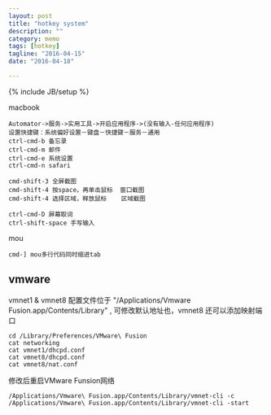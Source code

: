 ```yaml
---
layout: post
title: "hotkey system"
description: ""
category: memo
tags: [hotkey]
tagline: "2016-04-15"
date: "2016-04-18"

---
```

{% include JB/setup %}

macbook

    Automator->服务->实用工具->开启应用程序->(没有输入-任何应用程序)
    设置快捷键：系统偏好设置－键盘－快捷键－服务－通用
    ctrl-cmd-b 备忘录
    ctrl-cmd-m 邮件
    ctrl-cmd-e 系统设置
    ctrl-cmd-n safari

    cmd-shift-3 全屏截图
    cmd-shift-4 按space，再单击鼠标  窗口截图
    cmd-shift-4 选择区域，释放鼠标    区域截图

    ctrl-cmd-D 屏幕取词
    ctrl-shift-space 手写输入

mou

    cmd-] mou多行代码同时缩进tab

## vmware

vmnet1 & vmnet8 配置文件位于 "/Applications/Vmware Fusion.app/Contents/Library" , 可修改默认地址也，vmnet8 还可以添加映射端口

    cd /Library/Preferences/VMware\ Fusion
    cat networking
    cat vmnet1/dhcpd.conf
    cat vmnet8/dhcpd.conf
    cat vmnet8/nat.conf

修改后重启VMware Funsion网络

    /Applications/Vmware\ Fusion.app/Contents/Library/vmnet-cli -c  
    /Applications/Vmware\ Fusion.app/Contents/Library/vmnet-cli -start  
